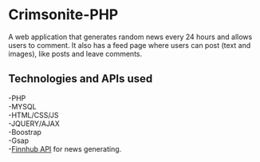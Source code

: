 # Crimsonite-PHP
A web application that generates random news every 24 hours and allows users to comment.
It also has a feed page where users can post (text and images), like posts and leave comments.

## Technologies and APIs used

-PHP  
-MYSQL  
-HTML/CSS/JS  
-JQUERY/AJAX  
-Boostrap  
-Gsap  
-<a href="https://finnhub.io/">Finnhub API</a> for news generating.  
